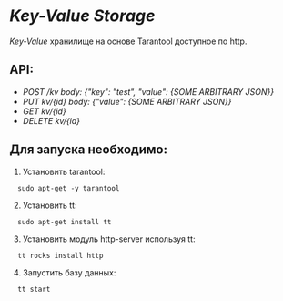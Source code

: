 # _Key-Value Storage_
_Key-Value_ хранилище на основе Tarantool доступное по http.

## API:

* _POST /kv body: {"key": "test", "value": {SOME ARBITRARY JSON}}_ 
* _PUT kv/{id} body: {"value": {SOME ARBITRARY JSON}}_
* _GET kv/{id}_ 
* _DELETE kv/{id}_

## Для запуска необходимо:

1) Установить tarantool:
```
  sudo apt-get -y tarantool
```  
 
2) Установить tt:
```
  sudo apt-get install tt
```

3) Установить модуль http-server используя tt:
```
  tt rocks install http
```

4) Запустить базу данных:
```
  tt start
```
